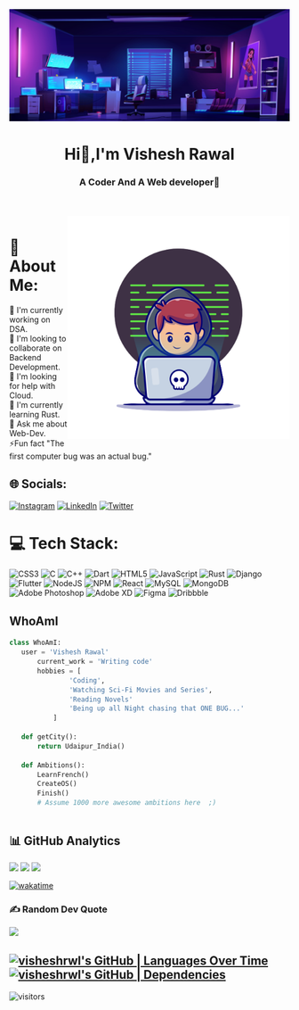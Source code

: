 <img src="/8924570_2738.jpg" alt="">

<h1 align="center">Hi👋,I'm Vishesh Rawal</h1>
<h3 align="center">A Coder And A Web developer🤖</h3>


<br>
<br>

<img align  ="right" width = 400px src="/11602236_21004063-removebg-preview.png" alt="">

# 💫 About Me:
🔭 I'm currently working on DSA. <br>
👯 I'm looking to collaborate on Backend Development. <br>
🤝 I'm looking for help with Cloud. <br>
🌱 I'm currently learning Rust.<br>
💬 Ask me about Web-Dev.<br>
⚡Fun fact "The first computer bug was an actual bug."


## 🌐 Socials:
[![Instagram](https://img.shields.io/badge/Instagram-%23E4405F.svg?logo=Instagram&logoColor=white)](https://instagram.com/irwlvishesh) [![LinkedIn](https://img.shields.io/badge/LinkedIn-%230077B5.svg?logo=linkedin&logoColor=white)](https://linkedin.com/in/visheshrawal) [![Twitter](https://img.shields.io/badge/Twitter-%231DA1F2.svg?logo=Twitter&logoColor=white)](https://twitter.com/VisheshRwl) 

# 💻 Tech Stack:
![CSS3](https://img.shields.io/badge/css3-%231572B6.svg?style=for-the-badge&logo=css3&logoColor=white) ![C](https://img.shields.io/badge/c-%2300599C.svg?style=for-the-badge&logo=c&logoColor=white) ![C++](https://img.shields.io/badge/c++-%2300599C.svg?style=for-the-badge&logo=c%2B%2B&logoColor=white) ![Dart](https://img.shields.io/badge/dart-%230175C2.svg?style=for-the-badge&logo=dart&logoColor=white) ![HTML5](https://img.shields.io/badge/html5-%23E34F26.svg?style=for-the-badge&logo=html5&logoColor=white) ![JavaScript](https://img.shields.io/badge/javascript-%23323330.svg?style=for-the-badge&logo=javascript&logoColor=%23F7DF1E) ![Rust](https://img.shields.io/badge/rust-%23000000.svg?style=for-the-badge&logo=rust&logoColor=white) ![Django](https://img.shields.io/badge/django-%23092E20.svg?style=for-the-badge&logo=django&logoColor=white) ![Flutter](https://img.shields.io/badge/Flutter-%2302569B.svg?style=for-the-badge&logo=Flutter&logoColor=white) ![NodeJS](https://img.shields.io/badge/node.js-6DA55F?style=for-the-badge&logo=node.js&logoColor=white) ![NPM](https://img.shields.io/badge/NPM-%23000000.svg?style=for-the-badge&logo=npm&logoColor=white) ![React](https://img.shields.io/badge/react-%2320232a.svg?style=for-the-badge&logo=react&logoColor=%2361DAFB) ![MySQL](https://img.shields.io/badge/mysql-%2300f.svg?style=for-the-badge&logo=mysql&logoColor=white) ![MongoDB](https://img.shields.io/badge/MongoDB-%234ea94b.svg?style=for-the-badge&logo=mongodb&logoColor=white) ![Adobe Photoshop](https://img.shields.io/badge/adobephotoshop-%2331A8FF.svg?style=for-the-badge&logo=adobephotoshop&logoColor=white) ![Adobe XD](https://img.shields.io/badge/Adobe%20XD-470137?style=for-the-badge&logo=Adobe%20XD&logoColor=#FF61F6) 	![Figma](https://img.shields.io/badge/figma-%23F24E1E.svg?style=for-the-badge&logo=figma&logoColor=white) ![Dribbble](https://img.shields.io/badge/Dribbble-EA4C89?style=for-the-badge&logo=dribbble&logoColor=white)

## WhoAmI

 ```python
 class WhoAmI:
 	user = 'Vishesh Rawal'
		current_work = 'Writing code'
		hobbies = [
				'Coding',
				'Watching Sci-Fi Movies and Series',
				'Reading Novels'
				'Being up all Night chasing that ONE BUG...'
			]
	
	def getCity():
		return Udaipur_India()
	
	def Ambitions():
		LearnFrench()
		CreateOS()
		Finish()
		# Assume 1000 more awesome ambitions here  ;)
	
 ```

## 📊 GitHub Analytics

<p align="start">
  <img height="180em" src="https://github-readme-stats-eight-theta.vercel.app/api?username=visheshrwl&show_icons=true&theme=solarized-dark&include_all_commits=true&count_private=true"/>
  <img height="180em" src="https://github-readme-stats-eight-theta.vercel.app/api/top-langs/?username=visheshrwl&layout=compact&langs_count=8&theme=solarized-dark"/>
  <img height="230em" src="https://github-profile-summary-cards.vercel.app/api/cards/profile-details?username=visheshrwl&theme=solarized_dark"/>
</p>

[![wakatime](https://wakatime.com/badge/user/018cecbf-aa38-493d-a22e-5040696eff20/project/018cecf9-e27e-4b88-be88-4d7f70de8cb8.svg)](https://wakatime.com/badge/user/018cecbf-aa38-493d-a22e-5040696eff20/project/018cecf9-e27e-4b88-be88-4d7f70de8cb8)

### ✍️ Random Dev Quote
![](https://quotes-github-readme.vercel.app/api?type=horizontal&theme=dark)

[![visheshrwl's GitHub | Languages Over Time](https://stats.quine.sh/visheshrwl/languages-over-time?theme=dark)](https://quine.sh?utm_source=widgets&utm_campaign=visheshrwl)
[![visheshrwl's GitHub | Dependencies](https://stats.quira.sh/visheshrwl/dependencies?theme=dark)](https://quira.sh?utm_source=widgets&utm_campaign=visheshrwl)
---


![visitors](https://profile-counter.glitch.me/visheshrwl/count.svg?align=center)


